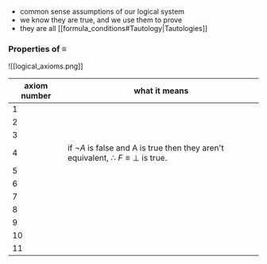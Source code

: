 - common sense assumptions of our logical system 
- we know they are true, and we use them to prove
- they are all [[formula_conditions#Tautology|Tautologies]]

### Properties of $\equiv$
![[logical_axioms.png]]

| axiom number | what it means |
| ------------ | ------------- |
| 1            |               |
| 2            |               |
| 3            |               |
| 4            |if $\neg A$ is false and A is true then they aren't equivalent, $\therefore$ $F \equiv \bot$ is true. |
| 5            |               |
| 6            |               |
| 7            |               |
| 8            |               |
| 9            |               |
| 10           |               |
| 11             |               |
